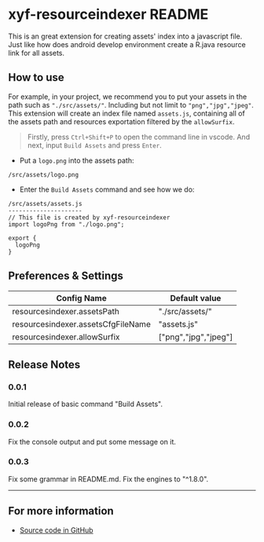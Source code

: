# xyf-resourceindexer README

This is an great extension for creating assets' index into a javascript file. Just like how does android develop environment create a R.java resource link for all assets.

## How to use

For example, in your project, we recommend you to put your assets in the path such as `"./src/assets/"`. Including but not limit to `"png","jpg","jpeg"`. This extension will create an index file named `assets.js`, containing all of the assets path and resources exportation filtered by the `allowSurfix`.

> Firstly, press `Ctrl+Shift+P` to open the command line in vscode. And next, input `Build Assets` and press `Enter`.

- Put a `logo.png` into the assets path:

```
/src/assets/logo.png
```

- Enter the `Build Assets` command and see how we do:

```
/src/assets/assets.js
---------------------
// This file is created by xyf-resourceindexer
import logoPng from "./logo.png";

export {
  logoPng
}

```

## Preferences & Settings

| Config Name                        | Default value        |
| ---------------------------------- | -------------------- |
| resourcesindexer.assetsPath        | "./src/assets/"      |
| resourcesindexer.assetsCfgFileName | "assets.js"          |
| resourcesindexer.allowSurfix       | ["png","jpg","jpeg"] |

## Release Notes

### 0.0.1

Initial release of basic command "Build Assets".

### 0.0.2

Fix the console output and put some message on it.

### 0.0.3

Fix some grammar in README.md.
Fix the engines to "^1.8.0".

---

## For more information

- [Source code in GitHub](https://github.com/sheeyphone/xyf-resourceindexer)
